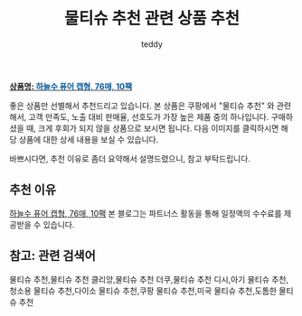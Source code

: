 ﻿---
layout: post
title:  "물티슈 추천 관련 상품 추천"
author: teddy
categories: [ 가구/인테리어 ]
tags: [물티슈 추천,물티슈 추천 클리앙,물티슈 추천 더쿠,물티슈 추천 디시,아기 물티슈 추천,청소용 물티슈 추천,다이소 물티슈 추천,쿠팡 물티슈 추천,미국 물티슈 추천,도톰한 물티슈 추천]
image: https://static.coupangcdn.com/image/vendor_inventory/dc51/7dbf39675983f6ba7c52c46538f987086dff4875edb423a04a69e8ce159f.jpg 
description: "쿠팡에서 물티슈 추천 관련 상품으로 가장 고객 선호도가 높은 제품 중 하나입니다."
---

<a href="https://link.coupang.com/re/AFFSDP?lptag=AF3256674&subid=&subparam=&pageKey=225772677&itemId=714420993&vendorItemId=4810621093&traceid=V0-153-0000000000000000&clickBeacon=frI9oGhr2jVTQnOKnH3AAl8WUWQ5w8tB1oJo05C28la8XooHWFD6K6ymC1z2L59B0fFvzwbwLcJ3mMJtHRdnDi%2FF0j0IBXIoOdofuI5lo7zrY7YKvms3D1Nw4xBax31T%2BcCydgtTC2OCWi0Pk99oEwr7%2FNgu9uXsvYZPDuq1J%2FH7U7S%2FK4KXK%2FyZ9Js8gDa20AOpIzM9cdISLasrJsjdjzCfhd3lcoZonzYpqMS96W8eHZLCIhYd%2FL7woTLknUhfdouxdfJG%2Fba%2BDFPHAC1EvVY6mWmkU%2BsQsl%2FR0FOBkmWzv6oppeiefynVpRM7RaW3wHBdNUfGtWt30s4%2Fea0sZ4XERX5sU0rXGnrcAI2WfXRVWrpWAdLLC0%2F3U3UQZx6%2FVsyjzQOzX2qWY5t6y3nUp34fzMP7fy8dJ259Vw8%2Fy962rv33FMIGHTgUcZsdWWdj1iqHL3x0uxpOTYNqRhBmhWrpGTTFstxvcbw7LkIK6PCO2QdIOmpeNw8d13syfarVAEaq8r2BvIXFkOt%2B%2FFiEpdT1OJTuwiuhFq8AJ%2FLDoJxLB8pqiHXOcV6IvdSKuhkjBVR38JKVVpWR%2BaY%2BZAzE849G%2FV%2BcyMIf7QKg40l2%2BTBpZjKmhmR3tXT%2BOxRYbE5tFPSToW%2BAIoAQnpxLEuBsKpzuDzKeCwATH%2FaNvcbPdgxzRBB2PaIRIiCLuPernSp3Mha%2Bw0CKysaEBw2FCfbFXQk7tx1xXtzsnFWUUKf3tvQiRY5PSOVv%2Blo363eTTz%2BzUw9axpXNOOJL8Z9mh8GcIuhopfAM5ad%2FNckrtnDQtRyiDJ2UrHZzGoMTi4gFUKJ0NL2ZYoSuX8g%2BUbqRkLk5U7SsnP2S7W7YZySK1%2F3otFg%3D&requestid=20221226201416608224745&token=31850C%7CCMG"><b>상품명: <font color='#01579B'>하늘수 퓨어 캡형, 76매, 10팩</font></b></a>

좋은 상품만 선별해서 추천드리고 있습니다.
본 상품은 쿠팡에서 "물티슈 추천" 와 관련해서, 고객 만족도, 노출 대비 판매율, 선호도가 가장 높은 제품 중의 하나입니다.
구매하셨을 때, 크게 후회가 되지 않을 상품으로 보시면 됩니다. 
다음 이미지를 클릭하시면 해당 상품에 대한 상세 내용을 보실 수 있습니다.

바쁘시다면, 추천 이유로 좀더 요약해서 설명드렸으니, 참고 부탁드립니다.

## 추천 이유 

<a href="https://link.coupang.com/re/AFFSDP?lptag=AF3256674&subid=&subparam=&pageKey=225772677&itemId=714420993&vendorItemId=4810621093&traceid=V0-153-0000000000000000&clickBeacon=frI9oGhr2jVTQnOKnH3AAl8WUWQ5w8tB1oJo05C28la8XooHWFD6K6ymC1z2L59B0fFvzwbwLcJ3mMJtHRdnDi%2FF0j0IBXIoOdofuI5lo7zrY7YKvms3D1Nw4xBax31T%2BcCydgtTC2OCWi0Pk99oEwr7%2FNgu9uXsvYZPDuq1J%2FH7U7S%2FK4KXK%2FyZ9Js8gDa20AOpIzM9cdISLasrJsjdjzCfhd3lcoZonzYpqMS96W8eHZLCIhYd%2FL7woTLknUhfdouxdfJG%2Fba%2BDFPHAC1EvVY6mWmkU%2BsQsl%2FR0FOBkmWzv6oppeiefynVpRM7RaW3wHBdNUfGtWt30s4%2Fea0sZ4XERX5sU0rXGnrcAI2WfXRVWrpWAdLLC0%2F3U3UQZx6%2FVsyjzQOzX2qWY5t6y3nUp34fzMP7fy8dJ259Vw8%2Fy962rv33FMIGHTgUcZsdWWdj1iqHL3x0uxpOTYNqRhBmhWrpGTTFstxvcbw7LkIK6PCO2QdIOmpeNw8d13syfarVAEaq8r2BvIXFkOt%2B%2FFiEpdT1OJTuwiuhFq8AJ%2FLDoJxLB8pqiHXOcV6IvdSKuhkjBVR38JKVVpWR%2BaY%2BZAzE849G%2FV%2BcyMIf7QKg40l2%2BTBpZjKmhmR3tXT%2BOxRYbE5tFPSToW%2BAIoAQnpxLEuBsKpzuDzKeCwATH%2FaNvcbPdgxzRBB2PaIRIiCLuPernSp3Mha%2Bw0CKysaEBw2FCfbFXQk7tx1xXtzsnFWUUKf3tvQiRY5PSOVv%2Blo363eTTz%2BzUw9axpXNOOJL8Z9mh8GcIuhopfAM5ad%2FNckrtnDQtRyiDJ2UrHZzGoMTi4gFUKJ0NL2ZYoSuX8g%2BUbqRkLk5U7SsnP2S7W7YZySK1%2F3otFg%3D&requestid=20221226201416608224745&token=31850C%7CCMG">하늘수 퓨어 캡형, 76매, 10팩</a>
본 블로그는 파트너스 활동을 통해 일정액의 수수료를 제공받을 수 있습니다.

## 참고: 관련 검색어    
물티슈 추천,물티슈 추천 클리앙,물티슈 추천 더쿠,물티슈 추천 디시,아기 물티슈 추천,청소용 물티슈 추천,다이소 물티슈 추천,쿠팡 물티슈 추천,미국 물티슈 추천,도톰한 물티슈 추천